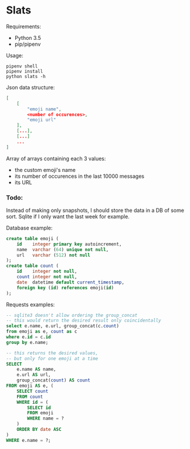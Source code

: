 # Slats


Requirements:
- Python 3.5
- pip/pipenv


Usage:

```shell
pipenv shell
pipenv install
python slats -h
```

Json data structure:

```json
[
    [
        "emoji name",
        <number of occurences>,
        "emoji url"
    ],
    [...],
    [...]
    ...
]
```
Array of arrays containing each 3 values:
- the custom emoji's name
- its number of occurences in the last 10000 messages
- its URL

### Todo:

Instead of making only snapshots, I should store the data in a DB of some sort. Sqlite if I only want the last week for example.

Database example:
```sql
create table emoji (
    id    integer primary key autoincrement,
    name  varchar (64) unique not null,
    url   varchar (512) not null
);
create table count (
    id    integer not null,
    count integer not null,
    date  datetime default current_timestamp,
    foreign key (id) references emoji(id)
);
```

Requests examples:
```sql
-- sqlite3 doesn't allow ordering the group_concat
-- this would return the desired result only coincidentally
select e.name, e.url, group_concat(c.count)
from emoji as e, count as c
where e.id = c.id
group by e.name;

-- this returns the desired values, 
-- but only for one emoji at a time
SELECT
    e.name AS name,
    e.url AS url,
    group_concat(count) AS count
FROM emoji AS e, (
    SELECT count
    FROM count
    WHERE id = (
        SELECT id
        FROM emoji
        WHERE name = ?
    )
    ORDER BY date ASC
)
WHERE e.name = ?;
```
